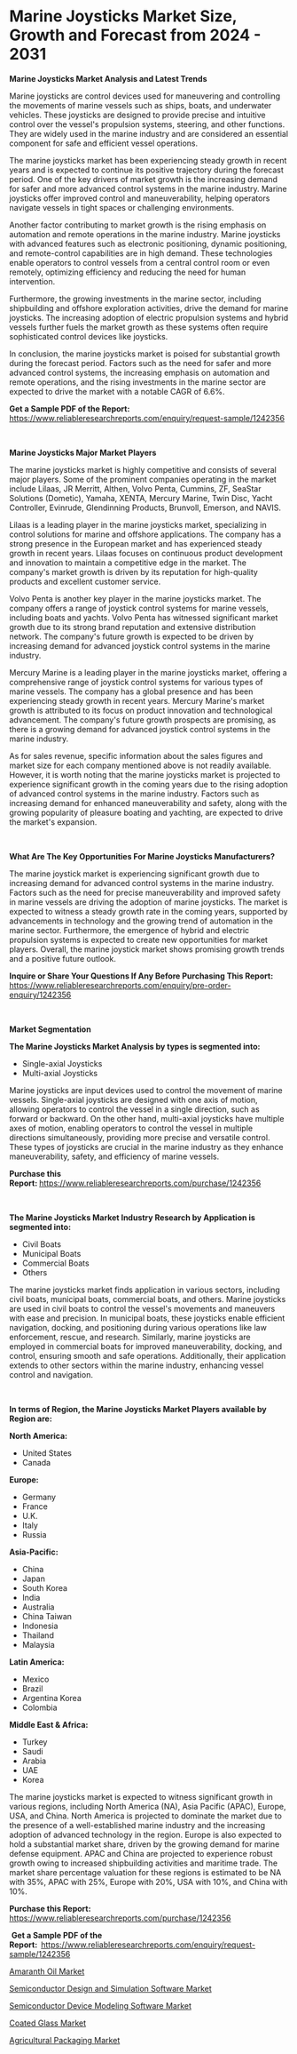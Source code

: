 <p><h1>Marine Joysticks Market Size, Growth and Forecast from 2024 - 2031</h1></p><p><strong>Marine Joysticks Market Analysis and Latest Trends</strong></p>
<p><p>Marine joysticks are control devices used for maneuvering and controlling the movements of marine vessels such as ships, boats, and underwater vehicles. These joysticks are designed to provide precise and intuitive control over the vessel's propulsion systems, steering, and other functions. They are widely used in the marine industry and are considered an essential component for safe and efficient vessel operations.</p><p>The marine joysticks market has been experiencing steady growth in recent years and is expected to continue its positive trajectory during the forecast period. One of the key drivers of market growth is the increasing demand for safer and more advanced control systems in the marine industry. Marine joysticks offer improved control and maneuverability, helping operators navigate vessels in tight spaces or challenging environments.</p><p>Another factor contributing to market growth is the rising emphasis on automation and remote operations in the marine industry. Marine joysticks with advanced features such as electronic positioning, dynamic positioning, and remote-control capabilities are in high demand. These technologies enable operators to control vessels from a central control room or even remotely, optimizing efficiency and reducing the need for human intervention.</p><p>Furthermore, the growing investments in the marine sector, including shipbuilding and offshore exploration activities, drive the demand for marine joysticks. The increasing adoption of electric propulsion systems and hybrid vessels further fuels the market growth as these systems often require sophisticated control devices like joysticks.</p><p>In conclusion, the marine joysticks market is poised for substantial growth during the forecast period. Factors such as the need for safer and more advanced control systems, the increasing emphasis on automation and remote operations, and the rising investments in the marine sector are expected to drive the market with a notable CAGR of 6.6%.</p></p>
<p><strong>Get a Sample PDF of the Report:&nbsp;</strong> <a href="https://www.reliableresearchreports.com/enquiry/request-sample/1242356">https://www.reliableresearchreports.com/enquiry/request-sample/1242356</a></p>
<p>&nbsp;</p>
<p><strong>Marine Joysticks Major Market Players</strong></p>
<p><p>The marine joysticks market is highly competitive and consists of several major players. Some of the prominent companies operating in the market include Lilaas, JR Merritt, Althen, Volvo Penta, Cummins, ZF, SeaStar Solutions (Dometic), Yamaha, XENTA, Mercury Marine, Twin Disc, Yacht Controller, Evinrude, Glendinning Products, Brunvoll, Emerson, and NAVIS.</p><p>Lilaas is a leading player in the marine joysticks market, specializing in control solutions for marine and offshore applications. The company has a strong presence in the European market and has experienced steady growth in recent years. Lilaas focuses on continuous product development and innovation to maintain a competitive edge in the market. The company's market growth is driven by its reputation for high-quality products and excellent customer service.</p><p>Volvo Penta is another key player in the marine joysticks market. The company offers a range of joystick control systems for marine vessels, including boats and yachts. Volvo Penta has witnessed significant market growth due to its strong brand reputation and extensive distribution network. The company's future growth is expected to be driven by increasing demand for advanced joystick control systems in the marine industry.</p><p>Mercury Marine is a leading player in the marine joysticks market, offering a comprehensive range of joystick control systems for various types of marine vessels. The company has a global presence and has been experiencing steady growth in recent years. Mercury Marine's market growth is attributed to its focus on product innovation and technological advancement. The company's future growth prospects are promising, as there is a growing demand for advanced joystick control systems in the marine industry.</p><p>As for sales revenue, specific information about the sales figures and market size for each company mentioned above is not readily available. However, it is worth noting that the marine joysticks market is projected to experience significant growth in the coming years due to the rising adoption of advanced control systems in the marine industry. Factors such as increasing demand for enhanced maneuverability and safety, along with the growing popularity of pleasure boating and yachting, are expected to drive the market's expansion.</p></p>
<p>&nbsp;</p>
<p><strong>What Are The Key Opportunities For Marine Joysticks Manufacturers?</strong></p>
<p><p>The marine joystick market is experiencing significant growth due to increasing demand for advanced control systems in the marine industry. Factors such as the need for precise maneuverability and improved safety in marine vessels are driving the adoption of marine joysticks. The market is expected to witness a steady growth rate in the coming years, supported by advancements in technology and the growing trend of automation in the marine sector. Furthermore, the emergence of hybrid and electric propulsion systems is expected to create new opportunities for market players. Overall, the marine joystick market shows promising growth trends and a positive future outlook.</p></p>
<p><strong>Inquire or Share Your Questions If Any Before Purchasing This Report:</strong> <a href="https://www.reliableresearchreports.com/enquiry/pre-order-enquiry/1242356">https://www.reliableresearchreports.com/enquiry/pre-order-enquiry/1242356</a></p>
<p>&nbsp;</p>
<p><strong>Market Segmentation</strong></p>
<p><strong>The Marine Joysticks Market Analysis by types is segmented into:</strong></p>
<p><ul><li>Single-axial Joysticks</li><li>Multi-axial Joysticks</li></ul></p>
<p><p>Marine joysticks are input devices used to control the movement of marine vessels. Single-axial joysticks are designed with one axis of motion, allowing operators to control the vessel in a single direction, such as forward or backward. On the other hand, multi-axial joysticks have multiple axes of motion, enabling operators to control the vessel in multiple directions simultaneously, providing more precise and versatile control. These types of joysticks are crucial in the marine industry as they enhance maneuverability, safety, and efficiency of marine vessels.</p></p>
<p><strong>Purchase this Report:&nbsp;</strong><a href="https://www.reliableresearchreports.com/purchase/1242356">https://www.reliableresearchreports.com/purchase/1242356</a></p>
<p>&nbsp;</p>
<p><strong>The Marine Joysticks Market Industry Research by Application is segmented into:</strong></p>
<p><ul><li>Civil Boats</li><li>Municipal Boats</li><li>Commercial Boats</li><li>Others</li></ul></p>
<p><p>The marine joysticks market finds application in various sectors, including civil boats, municipal boats, commercial boats, and others. Marine joysticks are used in civil boats to control the vessel's movements and maneuvers with ease and precision. In municipal boats, these joysticks enable efficient navigation, docking, and positioning during various operations like law enforcement, rescue, and research. Similarly, marine joysticks are employed in commercial boats for improved maneuverability, docking, and control, ensuring smooth and safe operations. Additionally, their application extends to other sectors within the marine industry, enhancing vessel control and navigation.</p></p>
<p>&nbsp;</p>
<p><strong>In terms of Region, the Marine Joysticks Market Players available by Region are:</strong></p>
<p>
    <p> <strong> North America: </strong>
        <ul>
            <li>United States</li>
            <li>Canada</li>
        </ul>
        </p> 
    <p> <strong> Europe: </strong>
        <ul>
            <li>Germany</li>
            <li>France</li>
            <li>U.K.</li>
            <li>Italy</li>
            <li>Russia</li>
        </ul>
        </p> 
    <p> <strong> Asia-Pacific: </strong>
        <ul>
            <li>China</li>
            <li>Japan</li>
            <li>South Korea</li>
            <li>India</li>
            <li>Australia</li>
            <li>China Taiwan</li>
            <li>Indonesia</li>
            <li>Thailand</li>
            <li>Malaysia</li>
        </ul>
        </p> 
    <p> <strong> Latin America: </strong>
        <ul>
            <li>Mexico</li>
            <li>Brazil</li>
            <li>Argentina Korea</li>
            <li>Colombia</li>
        </ul>
        </p> 
    <p> <strong> Middle East & Africa: </strong>
        <ul>
            <li>Turkey</li>
            <li>Saudi</li>
            <li>Arabia</li>
            <li>UAE</li>
            <li>Korea</li>
        </ul>
    </p>
    </p>
<p><p>The marine joysticks market is expected to witness significant growth in various regions, including North America (NA), Asia Pacific (APAC), Europe, USA, and China. North America is projected to dominate the market due to the presence of a well-established marine industry and the increasing adoption of advanced technology in the region. Europe is also expected to hold a substantial market share, driven by the growing demand for marine defense equipment. APAC and China are projected to experience robust growth owing to increased shipbuilding activities and maritime trade. The market share percentage valuation for these regions is estimated to be NA with 35%, APAC with 25%, Europe with 20%, USA with 10%, and China with 10%.</p></p>
<p><strong>Purchase this Report: </strong><a href="https://www.reliableresearchreports.com/purchase/1242356">https://www.reliableresearchreports.com/purchase/1242356</a></p>
<p>&nbsp;<strong>Get a Sample PDF of the Report:&nbsp;&nbsp;</strong><a href="https://www.reliableresearchreports.com/enquiry/request-sample/1242356">https://www.reliableresearchreports.com/enquiry/request-sample/1242356</a></p>
<p><strong></strong></p>
<p><p><a href="https://medium.com/@harveybeer951/amaranth-oil-nbsp-market-focuses-on-market-share-size-and-projected-forecast-till-2031-7ca68e842590">Amaranth Oil Market</a></p><p><a href="https://github.com/timeliteaut/Market-Research-Report-List-1/blob/main/semiconductor-design-and-simulation-software-market.md">Semiconductor Design and Simulation Software Market</a></p><p><a href="https://github.com/pgtimber/Market-Research-Report-List-1/blob/main/semiconductor-device-modeling-software-market.md">Semiconductor Device Modeling Software Market</a></p><p><a href="https://medium.com/@harveybeer951/coated-glass-market-trends-and-market-analysis-forecasted-for-period-2024-2031-c9c0ad91298e">Coated Glass Market</a></p><p><a href="https://medium.com/@harveybeer951/agricultural-packaging-market-insight-market-trends-growth-forecasted-from-2024-to-2031-4447ce04e601">Agricultural Packaging Market</a></p></p>